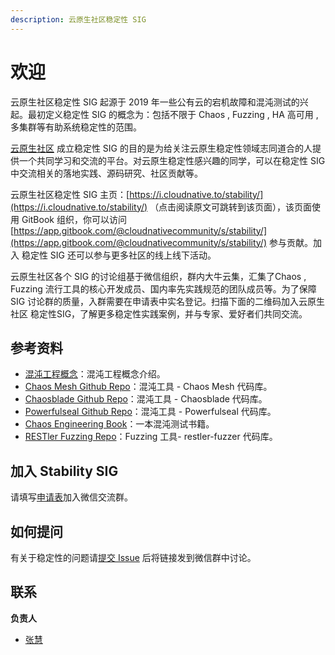 ```yaml
---
description: 云原生社区稳定性 SIG
---
```


# 欢迎

云原生社区稳定性 SIG 起源于 2019 年一些公有云的宕机故障和混沌测试的兴起。最初定义稳定性 SIG 的概念为：包括不限于 Chaos , Fuzzing , HA 高可用 , 多集群等有助系统稳定性的范围。

[云原生社区](https://cloudnative.to/) 成立稳定性 SIG 的目的是为给关注云原生稳定性领域志同道合的人提供一个共同学习和交流的平台。对云原生稳定性感兴趣的同学，可以在稳定性 SIG 中交流相关的落地实践、源码研究、社区贡献等。

云原生社区稳定性 SIG 主页：[https://i.cloudnative.to/stability/](https://i.cloudnative.to/stability/) （点击阅读原文可跳转到该页面），该页面使用 GitBook 组织，你可以访问 [https://app.gitbook.com/@cloudnativecommunity/s/stability/](https://app.gitbook.com/@cloudnativecommunity/s/stability/)  参与贡献。加入 稳定性 SIG 还可以参与更多社区的线上线下活动。

云原生社区各个 SIG 的讨论组基于微信组织，群内大牛云集，汇集了Chaos , Fuzzing 流行工具的核心开发成员、国内率先实践规范的团队成员等。为了保障 SIG 讨论群的质量，入群需要在申请表中实名登记。扫描下面的二维码加入云原生社区 稳定性SIG，了解更多稳定性实践案例，并与专家、爱好者们共同交流。

## 参考资料

* [混沌工程概念](https://principlesofchaos.org/)：混沌工程概念介绍。
* [Chaos Mesh Github Repo](https://github.com/chaos-mesh/chaos-mesh)：混沌工具 - Chaos Mesh 代码库。
* [Chaosblade Github Repo](https://github.com/chaosblade-io/chaosblade)：混沌工具 - Chaosblade 代码库。
* [Powerfulseal Github Repo](https://github.com/powerfulseal/powerfulseal)：混沌工具 - Powerfulseal 代码库。
* [Chaos Engineering Book](https://github.com/seeker89/chaos-engineering-book)：一本混沌测试书籍。
* [RESTler Fuzzing Repo](https://github.com/microsoft/restler-fuzzer)：Fuzzing 工具- restler-fuzzer 代码库。

## 加入 Stability SIG

请填写[申请表](https://wj.qq.com/s2/7666924/93eb/)加入微信交流群。

## 如何提问

有关于稳定性的问题请[提交 Issue](https://github.com/cloudnativeto/sig-stability/issues/new) 后将链接发到微信群中讨论。

## 联系

**负责人**

* [张慧](https://github.com/zhanghuidinah)


